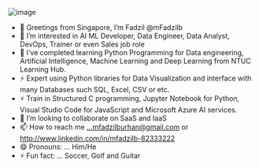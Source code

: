 
![image](https://github.com/user-attachments/assets/e78cbece-9849-4fe6-9064-bab3ac22ead1)

- 👋 Greetings from Singapore, I’m Fadzil @mFadzilb
- 👀 I’m interested in AI ML Developer, Data Engineer, Data Analyst, DevOps, Trainer or even Sales job role
- 🌱 I’ve completed learning Python Programming for Data engineering, Artificial Intelligence, Machine Learning and Deep Learning from NTUC Learning Hub.
- ⚡ Expert using Python libraries for Data Visualization and interface with many Databases such SQL, Excel, CSV or etc.
- ⚡ Train in Structured C programming, Jupyter Notebook for Python, Visual Studio Code for JavaScript and Microsoft Azure AI services.
- 💞️ I’m looking to collaborate on SaaS and IaaS
- 📫 How to reach me ...mfadzilburhan@gmail.com or http://www.linkedin.com/in/mfadzilb-82333222
- 😄 Pronouns: ... Him/He
- ⚡ Fun fact: ... Soccer, Golf and Guitar

<!---
mFadzilb/mFadzilb is a ✨ special ✨ repository because its `README.md` (this file) appears on your GitHub profile.
You can click the Preview link to take a look at your changes.
--->
